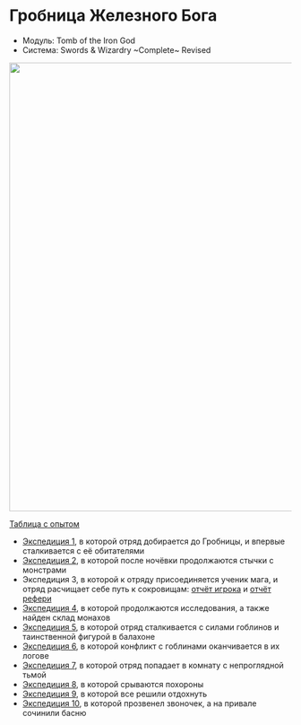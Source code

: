 # Гробница Железного Бога

- Модуль: Tomb of the Iron God
- Система: Swords & Wizardry ~Complete~ Revised

<a href="https://github.com/user-attachments/assets/fb177e88-57e9-4f2d-8956-5642c741f0a7" title="By William McAusland
(Outland Arts)"> <img
    	src="https://github.com/user-attachments/assets/fb177e88-57e9-4f2d-8956-5642c741f0a7"
    	style="width:800px"
    /> </a>

<!--
<a href="">
	<img src="" style="width:800px" />
</a>
-->

[Таблица с опытом](https://docs.google.com/spreadsheets/d/1yASl3147_2OGgwzrFAkhPH7Z5859nlPujHwvchcab9k/edit?usp=sharing)

- [Экспедиция 1](./2024-05-05-game-1.md), в которой отряд добирается до Гробницы, и впервые сталкивается с её
  обитателями
- [Экспедиция 2](./2024-05-11-game-2.md), в которой после ночёвки продолжаются стычки с монстрами
- Экспедиция 3, в которой к отряду присоединяется ученик мага, и отряд расчищает себе путь к сокровищам:
  [отчёт игрока](./2024-06-22-game-3.md) и [отчёт рефери](./2024-06-22-game-3--undefined.md)
- [Экспедиция 4](./2024-06-30-game-4.md), в которой продолжаются исследования, а также найден склад монахов
- [Экспедиция 5](./2024-07-13-game-5.md), в которой отряд сталкивается с силами гоблинов и таинственной фигурой в
  балахоне
- [Экспедиция 6](./2024-07-21-game-6.md), в которой конфликт с гоблинами оканчивается в их логове
- [Экспедиция 7](./2024-07-27-game-7.md), в которой отряд попадает в комнату с непроглядной тьмой
- [Экспедиция 8](./2024-08-03-game-8.md), в которой срываются похороны
- [Экспедиция 9](./2024-08-10-game-9.md), в которой все решили отдохнуть
- [Экспедиция 10](./2024-08-18-game-10.md), в которой прозвенел звоночек, а на привале сочинили басню
